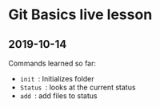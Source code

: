 # Git Basics live lesson
## 2019-10-14
Commands learned so far:
- `init `: Initializes folder
- `Status `: looks at the current status
- `add `: add files to status